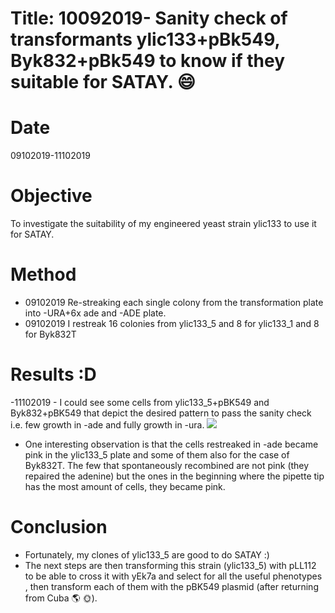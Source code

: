 # Title: 10092019- Sanity check of transformants ylic133+pBk549, Byk832+pBk549 to know if they suitable for SATAY. :smile:

# Date
09102019-11102019

# Objective

To investigate the suitability of my engineered yeast strain ylic133 to use it for SATAY.

# Method
- 09102019 Re-streaking each single colony from the transformation plate into -URA+6x ade and -ADE plate.
- 09102019 I restreak 16 colonies from ylic133_5 and 8 for ylic133_1 and 8 for Byk832T

# Results :D
-11102019 - I could see some cells from ylic133_5+pBK549 and Byk832+pBK549 that depict the desired pattern to pass the sanity check i.e. few growth in -ade and fully growth in -ura.
![](../images/11102019-sanity-check-satay-all-strains.png)
- One interesting observation is that the cells restreaked in -ade became pink in the ylic133_5 plate and some of them also for the case of Byk832T. The few that spontaneously recombined are not pink (they repaired the adenine) but the ones in the beginning where the pipette tip has the most amount of cells, they became pink.

# Conclusion
- Fortunately, my clones of ylic133_5 are good to do SATAY :)
- The next steps are then transforming this strain (ylic133_5) with pLL112 to be able to cross it with yEk7a and select for all the useful phenotypes , then transform each of them with the pBK549 plasmid (after returning from Cuba :earth_americas: :sun_with_face:). 
